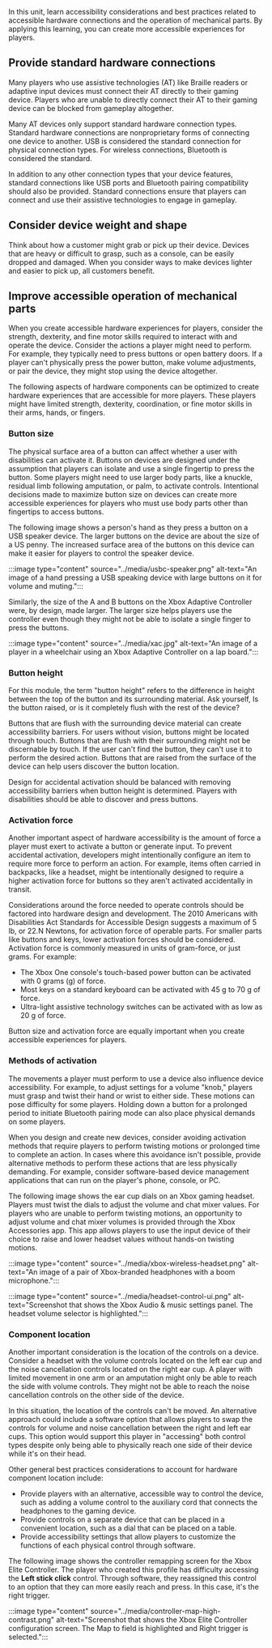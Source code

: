 In this unit, learn accessibility considerations and best practices related to accessible hardware connections and the operation of mechanical parts. By applying this learning, you can create more accessible experiences for players.

## Provide standard hardware connections

Many players who use assistive technologies (AT) like Braille readers or adaptive input devices must connect their AT directly to their gaming device. Players who are unable to directly connect their AT to their gaming device can be blocked from gameplay altogether.

Many AT devices only support standard hardware connection types. Standard hardware connections are nonproprietary forms of connecting one device to another. USB is considered the standard connection for physical connection types. For wireless connections, Bluetooth is considered the standard.

In addition to any other connection types that your device features, standard connections like USB ports and Bluetooth pairing compatibility should also be provided. Standard connections ensure that players can connect and use their assistive technologies to engage in gameplay.

## Consider device weight and shape

Think about how a customer might grab or pick up their device. Devices that are heavy or difficult to grasp, such as a console, can be easily dropped and damaged. When you consider ways to make devices lighter and easier to pick up, all customers benefit.

## Improve accessible operation of mechanical parts

When you create accessible hardware experiences for players, consider the strength, dexterity, and fine motor skills required to interact with and operate the device. Consider the actions a player might need to perform. For example, they typically need to press buttons or open battery doors. If a player can't physically press the power button, make volume adjustments, or pair the device, they might stop using the device altogether.

The following aspects of hardware components can be optimized to create hardware experiences that are accessible for more players. These players might have limited strength, dexterity, coordination, or fine motor skills in their arms, hands, or fingers.

### Button size

The physical surface area of a button can affect whether a user with disabilities can activate it. Buttons on devices are designed under the assumption that players can isolate and use a single fingertip to press the button. Some players might need to use larger body parts, like a knuckle, residual limb following amputation, or palm, to activate controls. Intentional decisions made to maximize button size on devices can create more accessible experiences for players who must use body parts other than fingertips to access buttons.

The following image shows a person's hand as they press a button on a USB speaker device. The larger buttons on the device are about the size of a US penny. The increased surface area of the buttons on this device can make it easier for players to control the speaker device.

:::image type="content" source="../media/usbc-speaker.png" alt-text="An image of a hand pressing a USB speaking device with large buttons on it for volume and muting.":::

Similarly, the size of the A and B buttons on the Xbox Adaptive Controller were, by design, made larger. The larger size helps players use the controller even though they might not be able to isolate a single finger to press the buttons.

:::image type="content" source="../media/xac.jpg" alt-text="An image of a player in a wheelchair using an Xbox Adaptive Controller on a lap board.":::

### Button height

For this module, the term "button height" refers to the difference in height between the top of the button and its surrounding material. Ask yourself, Is the button raised, or is it completely flush with the rest of the device?

Buttons that are flush with the surrounding device material can create accessibility barriers. For users without vision, buttons might be located through touch. Buttons that are flush with their surrounding might not be discernable by touch. If the user can't find the button, they can't use it to perform the desired action. Buttons that are raised from the surface of the device can help users discover the button location.

Design for accidental activation should be balanced with removing accessibility barriers when button height is determined. Players with disabilities should be able to discover and press buttons.

### Activation force

Another important aspect of hardware accessibility is the amount of force a player must exert to activate a button or generate input. To prevent accidental activation, developers might intentionally configure an item to require more force to perform an action. For example, items often carried in backpacks, like a headset, might be intentionally designed to require a higher activation force for buttons so they aren't activated accidentally in transit.

Considerations around the force needed to operate controls should be factored into hardware design and development. The 2010 Americans with Disabilities Act Standards for Accessible Design suggests a maximum of 5 lb, or 22.N Newtons, for activation force of operable parts. For smaller parts like buttons and keys, lower activation forces should be considered. Activation force is commonly measured in units of gram-force, or just grams. For example:

- The Xbox One console's touch-based power button can be activated with 0 grams (g) of force.
- Most keys on a standard keyboard can be activated with 45 g to 70 g of force.
- Ultra-light assistive technology switches can be activated with as low as 20 g of force.

Button size and activation force are equally important when you create accessible experiences for players.

### Methods of activation

The movements a player must perform to use a device also influence device accessibility. For example, to adjust settings for a volume "knob," players must grasp and twist their hand or wrist to either side. These motions can pose difficulty for some players. Holding down a button for a prolonged period to initiate Bluetooth pairing mode can also place physical demands on some players.

When you design and create new devices, consider avoiding activation methods that require players to perform twisting motions or prolonged time to complete an action. In cases where this avoidance isn't possible, provide alternative methods to perform these actions that are less physically demanding. For example, consider software-based device management applications that can run on the player's phone, console, or PC.

The following image shows the ear cup dials on an Xbox gaming headset. Players must twist the dials to adjust the volume and chat mixer values. For players who are unable to perform twisting motions, an opportunity to adjust volume and chat mixer volumes is provided through the Xbox Accessories app. This app allows players to use the input device of their choice to raise and lower headset values without hands-on twisting motions.

:::image type="content" source="../media/xbox-wireless-headset.png" alt-text="An image of a pair of Xbox-branded headphones with a boom microphone.":::

:::image type="content" source="../media/headset-control-ui.png" alt-text="Screenshot that shows the Xbox Audio & music settings panel. The headset volume selector is highlighted.":::

### Component location

Another important consideration is the location of the controls on a device. Consider a headset with the volume controls located on the left ear cup and the noise cancellation controls located on the right ear cup. A player with limited movement in one arm or an amputation might only be able to reach the side with volume controls. They might not be able to reach the noise cancellation controls on the other side of the device.

In this situation, the location of the controls can't be moved. An alternative approach could include a software option that allows players to swap the controls for volume and noise cancellation between the right and left ear cups. This option would support this player in "accessing" both control types despite only being able to physically reach one side of their device while it's on their head.

Other general best practices considerations to account for hardware component location include:

- Provide players with an alternative, accessible way to control the device, such as adding a volume control to the auxiliary cord that connects the headphones to the gaming device.
- Provide controls on a separate device that can be placed in a convenient location, such as a dial that can be placed on a table.
- Provide accessibility settings that allow players to customize the functions of each physical control through software.

The following image shows the controller remapping screen for the Xbox Elite Controller. The player who created this profile has difficulty accessing the **Left stick click** control. Through software, they reassigned this control to an option that they can more easily reach and press. In this case, it's the right trigger.

:::image type="content" source="../media/controller-map-high-contrast.png" alt-text="Screenshot that shows the Xbox Elite Controller configuration screen. The Map to field is highlighted and Right trigger is selected.":::

